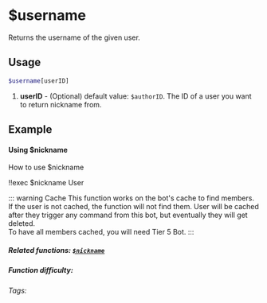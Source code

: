# $username

Returns the username of the given user.

## Usage

```bash
$username[userID]
```
1. **userID** - (Optional) default value: `$authorID`. The ID of a user you want to return nickname from.

## Example

#### Using $nickname

How to use $nickname

<discord-messages>
    <discord-message :bot="false" role-color="#d6e0ff" author="User" avatar="https://cdn.discordapp.com/embed/avatars/0.png">
        !!exec $nickname
    </discord-message>
    <discord-message :bot="true" role-color="#5fb0fa" author="Custom Command" avatar="https://doc.ccommandbot.com/bot-profile.png">
        User
    </discord-message>
</discord-messages>

::: warning Cache
This function works on the bot's cache to find members.
If the user is not cached, the function will not find them.
User will be cached after they trigger any command from this bot, but eventually they will get deleted.<br>
To have all members cached, you will need Tier 5 Bot.
:::

##### Related functions: [`$nickname`](../Member/nickname.md) 

##### Function difficulty: <Badge type="tip" text="Easy" vertical="middle" />
###### Tags: <Badge type="tip" text="name" vertical="middle" /> <Badge type="tip" text="username" vertical="middle" /> <Badge type="tip" text="nickname" vertical="middle" /> <Badge type="tip" text="Names" vertical="middle" /> <Badge type="tip" text="userID" vertical="middle" />